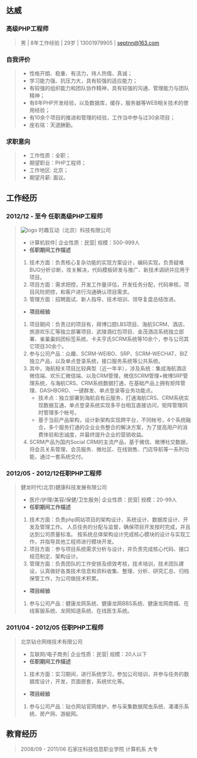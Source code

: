 ## 达威

### 高级PHP工程师

> 男 | 8年工作经验 | 29岁 | 13001979905 | septnn@163.com

### <i class="icon-book"></i> **自我评价**

> - 性格开朗、稳重、有活力，待人热情、真诚；
> - 学习能力强、抗压力大，具有较强的适应能力；
> - 有较强的组织能力和团队协作精神，具有较强的沟通、管理能力与团队精神；
> - 有8年PHP开发经验，以及数据库，缓存，服务器等WEB相关技术的使用经验；
> - 有10余个项目的推进和管理的经验，工作当中参与过30余项目；
> - 座右铭：天道酬勤。

### <i class="icon-pencil"></i> **求职意向**

> - 工作性质：全职；
> - 期望职业：PHP工程师；
> - 工作地区: 北京；
> - 期望月薪: 面议。

## 工作经历

### 2012/12 - 至今 任职高级PHP工程师

> ![logo](http://www.social-touch.com/favicon.ico) 时趣互动（北京）科技有限公司
> 
> - 计算机软件| 企业性质：民营| 规模：500-999人
> - **任职期间工作描述**
>  1. 技术方面：负责核心复杂功能的实现方案设计，编码实现，负责疑难BUG分析诊断，攻关解决，代码模板研发与推广、新技术调研并应用于项目。
>  2. 项目方面：需求把控，开发工作量评估，开发任务分配，代码审核，项目风险把控，和客户进行沟通确认项目需求。
>  3. 管理方面：招聘面试、新人指导、技术培训、领导复盘总结改进。
> - **项目经验**
>  1. 项目期间：负责过的项目有，拜博口腔LBS项目、海航SCRM、酒店、旅游欢乐汇等独立部署项目、武陵酒红包项目、金茂酒店系统独立部署、雀巢巢妈团标签系统、卡夫亨氏SCRM系统等10余个，参与公司其它项目30余个。
>  2. 参与公司产品：众趣、SCRM-WEIBO、SRP、SCRM-WECHAT、BIZ独立产品，以及单点登录系统，接口服务系统等公共系统。
>  3. 其中，海航相关项目比较典型（近一年半），涉及系统：集成海航酒店微信端、欢乐汇微信端、以及CRM管理，微信SCRM管理+微博SRP管理系统，与海航CRS、CRM系统数据打通，在基础产品上拥有矩阵管理、DASHBORD、一键群发、单点登录等业务功能点。
>      - 技术点：独立部署到海航自有云服务，打通海航CRS、CRM系统实现数据互通，单点登录系统实现多平台相互直接访问，矩阵管理同时管理多个帐号。
>      - 基于当前产品架构，设计新架构实现跨平台，不同帐号，4个系统融合，多个服务打通的企业业务整合的解决方案，为了提高用户的消费体验和忠诚度，并最终提升企业的营销收益。
>  4. SCRM产品为国内Social CRM的主流产品，基于微信、微博社交数据，将会员关系管理、会员服务、微社区、在线销售、门店导航等一系列功能，通过一套系统交付。

### 2012/05 - 2012/12任职PHP工程师

> 健龙时代(北京)健康科技发展有限公司
> 
> - 医疗/护理/美容/保健/卫生服务| 企业性质：民营| 规模：20-99人
> - **任职期间工作描述**
>  1. 技术方面：负责php网站项目的架构设计、系统设计、数据库设计、开发及管理工作。
人员任务的分配与监督，确保项目开发按时完成，并且达到公司质量标准。
按系统总体架构设计完成核心模块的设计与实现工作，并指导其他工程师进行模块开发。
>  2. 项目方面：参与项目系统需求分析与设计，并负责完成核心代码、接口规范制定、架构设计。
>  3. 管理方面：负责团队的工作安排及绩效考核，技术培训，技术团队建设，认真做好各类技术信息和资料收集、整理、分析、研究汇总、归档保管工作，为公司做技术积累。
> - **项目经验**
>  1. 参与公司产品：健康龙网系统、健康龙网BBS系统、健康龙网商城、在线客服系统、龙网知道系统、在线医生系统。

### 2011/04 - 2012/05 任职PHP工程师

> 北京钻仓网络技术有限公司
> 
> - 互联网/电子商务| 企业性质：民营| 规模：20人以下
> - **任职期间工作描述**
>  1. 技术方面：实习期间，进行系统学习，参加公司培训，并参与任务的数据库设计，开发，页面嵌套，系统优化等。
> - **项目经验**
>  1. 参与公司产品：钻仓网站官网维护，参与采集数据爬虫系统、凑凑乐系统、房产网、游艇网。

## 教育经历

> 2008/09 - 2011/06 石家庄科技信息职业学院  计算机系  大专
